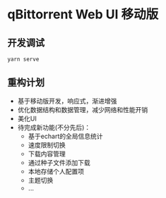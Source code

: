 # qBittorrent Web UI 移动版

## 开发调试

```
yarn serve
```

## 重构计划

- 基于移动版开发，响应式，渐进增强
- 优化数据结构和数据管理，减少网络和性能开销
- 美化UI
- 待完成新功能(不分先后)：
  - 基于echart的全局信息统计
  - 速度限制切换
  - 下载内容管理
  - 通过种子文件添加下载
  - 本地存储个人配置项
  - 主题切换
  - ...

